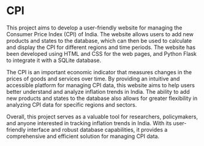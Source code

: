 # CPI
This project aims to develop a user-friendly website for managing the Consumer Price Index (CPI) of India.
The website allows users to add new products and states to the database, which can then be used to calculate and display the CPI for different regions and time periods.
The website has been developed using HTML and CSS for the web pages, and Python Flask to integrate it with a SQLite database.

The CPI is an important economic indicator that measures changes in the prices of goods and services over time. By providing an intuitive and accessible platform for managing CPI data, this website aims to help users better understand and analyze inflation trends in India.
The ability to add new products and states to the database also allows for greater flexibility in analyzing CPI data for specific regions and sectors.

Overall, this project serves as a valuable tool for researchers, policymakers, and anyone interested in tracking inflation trends in India. With its user-friendly interface and robust database capabilities, it provides a comprehensive and efficient solution for managing CPI data.


